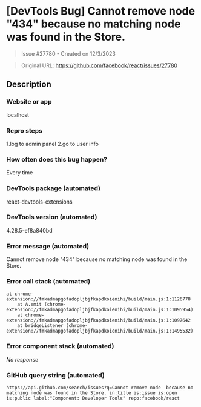 # [DevTools Bug] Cannot remove node "434" because no matching node was found in the Store.

> Issue #27780 - Created on 12/3/2023

> Original URL: https://github.com/facebook/react/issues/27780

## Description

### Website or app

localhost

### Repro steps

1.log to admin panel
2.go to user info

### How often does this bug happen?

Every time

### DevTools package (automated)

react-devtools-extensions

### DevTools version (automated)

4.28.5-ef8a840bd

### Error message (automated)

Cannot remove node "434" because no matching node was found in the Store.

### Error call stack (automated)

```text
at chrome-extension://fmkadmapgofadopljbjfkapdkoienihi/build/main.js:1:1126778
    at A.emit (chrome-extension://fmkadmapgofadopljbjfkapdkoienihi/build/main.js:1:1095954)
    at chrome-extension://fmkadmapgofadopljbjfkapdkoienihi/build/main.js:1:1097642
    at bridgeListener (chrome-extension://fmkadmapgofadopljbjfkapdkoienihi/build/main.js:1:1495532)
```


### Error component stack (automated)

_No response_

### GitHub query string (automated)

```text
https://api.github.com/search/issues?q=Cannot remove node  because no matching node was found in the Store. in:title is:issue is:open is:public label:"Component: Developer Tools" repo:facebook/react
```

